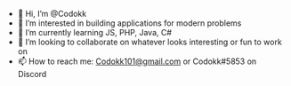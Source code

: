 - 👋 Hi, I’m @Codokk
- 👀 I’m interested in building applications for modern problems
- 🌱 I’m currently learning JS, PHP, Java, C#
- 💞️ I’m looking to collaborate on whatever looks interesting or fun to work on
- 📫 How to reach me: Codokk101@gmail.com or Codokk#5853 on Discord

<!---
Codokk/Codokk is a ✨ special ✨ repository because its `README.md` (this file) appears on your GitHub profile.
You can click the Preview link to take a look at your changes.
--->

